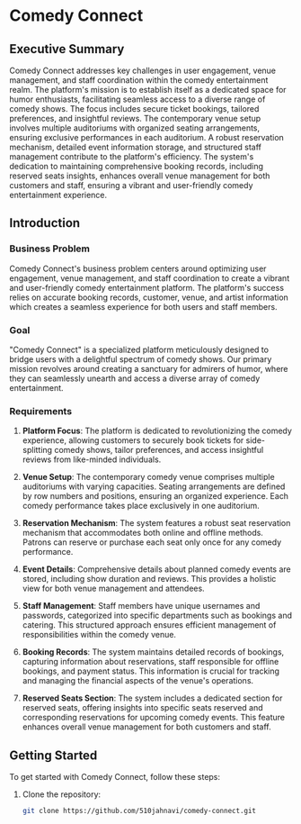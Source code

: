 # Comedy Connect 

## Executive Summary

Comedy Connect addresses key challenges in user engagement, venue management, and staff coordination within the comedy entertainment realm. The platform's mission is to establish itself as a dedicated space for humor enthusiasts, facilitating seamless access to a diverse range of comedy shows. The focus includes secure ticket bookings, tailored preferences, and insightful reviews. The contemporary venue setup involves multiple auditoriums with organized seating arrangements, ensuring exclusive performances in each auditorium. A robust reservation mechanism, detailed event information storage, and structured staff management contribute to the platform's efficiency. The system's dedication to maintaining comprehensive booking records, including reserved seats insights, enhances overall venue management for both customers and staff, ensuring a vibrant and user-friendly comedy entertainment experience.

## Introduction

### Business Problem

Comedy Connect's business problem centers around optimizing user engagement, venue management, and staff coordination to create a vibrant and user-friendly comedy entertainment platform. The platform's success relies on accurate booking records, customer, venue, and artist information which creates a seamless experience for both users and staff members.

### Goal

"Comedy Connect" is a specialized platform meticulously designed to bridge users with a delightful spectrum of comedy shows. Our primary mission revolves around creating a sanctuary for admirers of humor, where they can seamlessly unearth and access a diverse array of comedy entertainment.

### Requirements

1. **Platform Focus**: The platform is dedicated to revolutionizing the comedy experience, allowing customers to securely book tickets for side-splitting comedy shows, tailor preferences, and access insightful reviews from like-minded individuals.

2. **Venue Setup**: The contemporary comedy venue comprises multiple auditoriums with varying capacities. Seating arrangements are defined by row numbers and positions, ensuring an organized experience. Each comedy performance takes place exclusively in one auditorium.

3. **Reservation Mechanism**: The system features a robust seat reservation mechanism that accommodates both online and offline methods. Patrons can reserve or purchase each seat only once for any comedy performance.

4. **Event Details**: Comprehensive details about planned comedy events are stored, including show duration and reviews. This provides a holistic view for both venue management and attendees.

5. **Staff Management**: Staff members have unique usernames and passwords, categorized into specific departments such as bookings and catering. This structured approach ensures efficient management of responsibilities within the comedy venue.

6. **Booking Records**: The system maintains detailed records of bookings, capturing information about reservations, staff responsible for offline bookings, and payment status. This information is crucial for tracking and managing the financial aspects of the venue's operations.

7. **Reserved Seats Section**: The system includes a dedicated section for reserved seats, offering insights into specific seats reserved and corresponding reservations for upcoming comedy events. This feature enhances overall venue management for both customers and staff.

## Getting Started

To get started with Comedy Connect, follow these steps:

1. Clone the repository:

   ```bash
   git clone https://github.com/510jahnavi/comedy-connect.git
